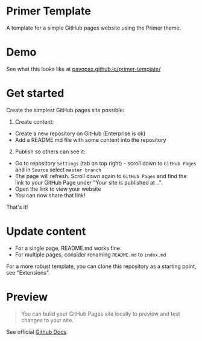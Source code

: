 # Primer Template

A template for a simple GitHub pages website using the Primer theme.

# Demo

See what this looks like at [pavopax.github.io/primer-template/](https://pavopax.github.io/primer-template/)

# Get started

Create the simplest GitHub pages site possible:

1) Create content:

  * Create a new repository on GitHub (Enterprise is ok)
  * Add a README.md file with some content into the repository

2) Publish so others can see it:

  * Go to repository `Settings` (tab on top right) - scroll down to `GitHub
    Pages` and in `Source` select `master branch`
  * The page will refresh. Scroll down again to `GitHub Pages` and find the
    link to your GitHub Page under "Your site is published at ..".
  * Open the link to view your website
  * You can now share that link!

That's it!

# Update content

  * For a single page, README.md works fine.
  * For multiple pages, consider renaming `README.md` to `index.md`

For a more robust template, you can clone this repository as a starting point,
see "Extensions".

# Preview

> You can build your GitHub Pages site locally to preview and test changes to your site.

See official [Github Docs](https://docs.github.com/en/github/working-with-github-pages/testing-your-github-pages-site-locally-with-jekyll).
